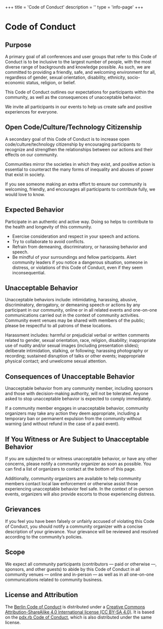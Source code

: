 +++
title = 'Code of Conduct'
description = ''
type = 'info-page'
+++

# Code of Conduct
## Purpose
A primary goal of all conferences and user groups that refer to this Code of Conduct is to be inclusive to the largest number of people, with the most diverse range of backgrounds and knowledge possible. As such, we are committed to providing a friendly, safe, and welcoming environment for all, regardless of gender, sexual orientation, disability, ethnicity, socio-economic status, religion, or belief.

This Code of Conduct outlines our expectations for participants within the community, as well as the consequences of unacceptable behavior.

We invite all participants in our events to help us create safe and positive experiences for everyone.

## Open Code/Culture/Technology Citizenship
A secondary goal of this Code of Conduct is to increase open code/culture/technology citizenship by encouraging participants to recognize and strengthen the relationships between our actions and their effects on our community.

Communities mirror the societies in which they exist, and positive action is essential to counteract the many forms of inequality and abuses of power that exist in society.

If you see someone making an extra effort to ensure our community is welcoming, friendly, and encourages all participants to contribute fully, we would love to know.

## Expected Behavior
Participate in an authentic and active way. Doing so helps to contribute to the health and longevity of this community.  
- Exercise consideration and respect in your speech and actions.
- Try to collaborate to avoid conflicts.
- Refrain from demeaning, discriminatory, or harassing behavior and speech.
- Be mindful of your surroundings and fellow participants. Alert community leaders if you notice a dangerous situation, someone in distress, or violations of this Code of Conduct, even if they seem inconsequential.

## Unacceptable Behavior
Unacceptable behaviors include: intimidating, harassing, abusive, discriminatory, derogatory, or demeaning speech or actions by any participant in our community, online or in all related events and one-on-one communications carried out in the context of community activities. Community event venues may be shared with members of the public; please be respectful to all patrons of these locations.

Harassment includes: harmful or prejudicial verbal or written comments related to gender, sexual orientation, race, religion, disability; inappropriate use of nudity and/or sexual images (including presentation slides); deliberate intimidation, stalking, or following; harassing photography or recording; sustained disruption of talks or other events; inappropriate physical contact; and unwelcome sexual attention.

## Consequences of Unacceptable Behavior
Unacceptable behavior from any community member, including sponsors and those with decision-making authority, will not be tolerated. Anyone asked to stop unacceptable behavior is expected to comply immediately.

If a community member engages in unacceptable behavior, community organizers may take any action they deem appropriate, including a temporary ban or permanent expulsion from the community without warning (and without refund in the case of a paid event).

## If You Witness or Are Subject to Unacceptable Behavior
If you are subjected to or witness unacceptable behavior, or have any other concerns, please notify a community organizer as soon as possible. You can find a list of organizers to contact at the bottom of this page.

Additionally, community organizers are available to help community members contact local law enforcement or otherwise assist those experiencing unacceptable behavior feel safe. In the context of in-person events, organizers will also provide escorts to those experiencing distress.

## Grievances
If you feel you have been falsely or unfairly accused of violating this Code of Conduct, you should notify a community organizer with a concise description of your grievance. Your grievance will be reviewed and resolved according to the community’s policies.

## Scope
We expect all community participants (contributors — paid or otherwise —, sponsors, and other guests) to abide by this Code of Conduct in all community venues — online and in-person — as well as in all one-on-one communications related to community business.

## License and Attribution
The [Berlin Code of Conduct](https://2024.bilbostack.com/code-of-conduct#:~:text=Berlin%20Code%20of%20Conduct) is distributed under a [Creative Commons Attribution-ShareAlike 4.0 International license (CC BY-SA 4.0)](https://creativecommons.org/licenses/by-sa/4.0/). It is based on the [pdx.rb Code of Conduct](https://pdxruby.org/CONDUCT), which is also distributed under the same license.
